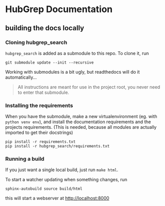 # HubGrep Documentation

## building the docs locally

### Cloning hubgrep_search

`hubgrep_search` is added as a submodule to this repo.
To clone it, run

    git submodule update --init --recursive

Working with submodules is a bit ugly, but readthedocs will do it automatically...

> All instructions are meant for use in the project root, you never need to enter that submodule.


### Installing the requirements

When you have the submodule, make a new virtualenvironment (eg. with `python venv env`),
and install the documentation requirements and the projects requirements.
(This is needed, because all modules are actually imported to get their docstrings)

    pip install -r requirements.txt
    pip install -r hubgrep_search/requirements.txt


### Running a build

If you just want a single local build, just run `make html`. 

To start a watcher updating when something changes, run

    sphinx-autobuild source build/html

this will start a webserver at <http://localhost:8000>

